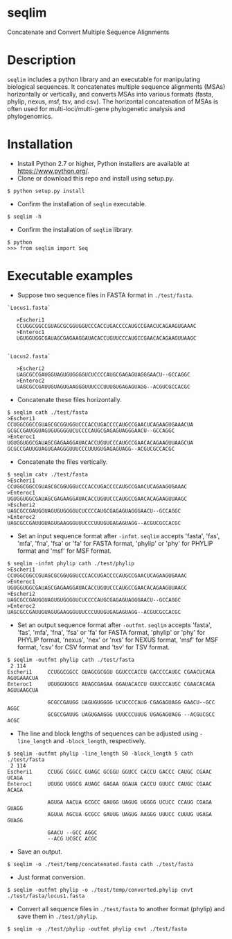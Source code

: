 # seqlim
Concatenate and Convert Multiple Sequence Alignments

# Description
`seqlim` includes a python library and an executable for manipulating biological sequences. It concatenates multiple sequence alignments (MSAs) horizontally or vertically, and converts MSAs into various formats (fasta, phylip, nexus, msf, tsv, and csv). The horizontal concatenation of MSAs is often used for multi-loci/multi-gene phylogenetic analysis and phylogenomics.
 
# Installation

* Install Python 2.7 or higher, Python installers are available at https://www.python.org/.
* Clone or download this repo and install using setup.py.

```
$ python setup.py install
```

* Confirm the installation of `seqlim` executable.
```
$ seqlim -h
```

* Confirm the installation of `seqlim` library.

```
$ python
>>> from seqlim import Seq
```


# Executable examples

* Suppose two sequence files in FASTA format in `./test/fasta`.
 
 ```
`Locus1.fasta`

    >Escheri1
    CCUGGCGGCCGUAGCGCGGUGGUCCCACCUGACCCCAUGCCGAACUCAGAAGUGAAAC
    >Enteroc1
    UGUGGUGGCGAUAGCGAGAAGGAUACACCUGUUCCCAUGCCGAACACAGAAGUUAAGC
 
 
`Locus2.fasta`

    >Escheri2
    UAGCGCCGAUGGUAGUGUGGGGUCUCCCCAUGCGAGAGUAGGGAACU--GCCAGGC
    >Enteroc2
    UAGCGCCGAUUGUAGUGAAGGGUUUCCCUUUGUGAGAGUAGG--ACGUCGCCACGC
 ```

* Concatenate these files horizontally.

```
$ seqlim cath ./test/fasta
>Escheri1
CCUGGCGGCCGUAGCGCGGUGGUCCCACCUGACCCCAUGCCGAACUCAGAAGUGAAACUA
GCGCCGAUGGUAGUGUGGGGUCUCCCCAUGCGAGAGUAGGGAACU--GCCAGGC
>Enteroc1
UGUGGUGGCGAUAGCGAGAAGGAUACACCUGUUCCCAUGCCGAACACAGAAGUUAAGCUA
GCGCCGAUUGUAGUGAAGGGUUUCCCUUUGUGAGAGUAGG--ACGUCGCCACGC
``` 

* Concatenate the files vertically.

```
$ seqlim catv ./test/fasta
>Escheri1
CCUGGCGGCCGUAGCGCGGUGGUCCCACCUGACCCCAUGCCGAACUCAGAAGUGAAAC
>Enteroc1
UGUGGUGGCGAUAGCGAGAAGGAUACACCUGUUCCCAUGCCGAACACAGAAGUUAAGC
>Escheri2
UAGCGCCGAUGGUAGUGUGGGGUCUCCCCAUGCGAGAGUAGGGAACU--GCCAGGC
>Enteroc2
UAGCGCCGAUUGUAGUGAAGGGUUUCCCUUUGUGAGAGUAGG--ACGUCGCCACGC
``` 

* Set an input sequence format after `-infmt`. `seqlim` accepts 'fasta', 'fas', 'mfa', 'fna', 'fsa' or 'fa' for FASTA format, 'phylip' or 'phy' for PHYLIP format and 'msf' for MSF format.

```
$ seqlim -infmt phylip cath ./test/phylip
>Escheri1
CCUGGCGGCCGUAGCGCGGUGGUCCCACCUGACCCCAUGCCGAACUCAGAAGUGAAAC
>Enteroc1
UGUGGUGGCGAUAGCGAGAAGGAUACACCUGUUCCCAUGCCGAACACAGAAGUUAAGC
>Escheri2
UAGCGCCGAUGGUAGUGUGGGGUCUCCCCAUGCGAGAGUAGGGAACU--GCCAGGC
>Enteroc2
UAGCGCCGAUUGUAGUGAAGGGUUUCCCUUUGUGAGAGUAGG--ACGUCGCCACGC
``` 
 
* Set an output sequence format after `-outfmt`. `seqlim` accepts 'fasta', 'fas', 'mfa', 'fna', 'fsa' or 'fa' for FASTA format, 'phylip' or 'phy' for PHYLIP format, 'nexus', 'nex' or 'nxs' for NEXUS format, 'msf' for MSF format, 'csv' for CSV format and 'tsv' for TSV format.
``` 
$ seqlim -outfmt phylip cath ./test/fasta
 2 114
Escheri1     CCUGGCGGCC GUAGCGCGGU GGUCCCACCU GACCCCAUGC CGAACUCAGA AGUGAAACUA
Enteroc1     UGUGGUGGCG AUAGCGAGAA GGAUACACCU GUUCCCAUGC CGAACACAGA AGUUAAGCUA

             GCGCCGAUGG UAGUGUGGGG UCUCCCCAUG CGAGAGUAGG GAACU--GCC AGGC
             GCGCCGAUUG UAGUGAAGGG UUUCCCUUUG UGAGAGUAGG --ACGUCGCC ACGC
```
 
* The line and block lengths of sequences can be adjusted using `-line_length` and `-block_length`, respectively.
```
$ seqlim -outfmt phylip -line_length 50 -block_length 5 cath ./test/fasta
 2 114
Escheri1     CCUGG CGGCC GUAGC GCGGU GGUCC CACCU GACCC CAUGC CGAAC UCAGA
Enteroc1     UGUGG UGGCG AUAGC GAGAA GGAUA CACCU GUUCC CAUGC CGAAC ACAGA

             AGUGA AACUA GCGCC GAUGG UAGUG UGGGG UCUCC CCAUG CGAGA GUAGG
             AGUUA AGCUA GCGCC GAUUG UAGUG AAGGG UUUCC CUUUG UGAGA GUAGG

             GAACU --GCC AGGC
             --ACG UCGCC ACGC
```

* Save an output.
``` 
$ seqlim -o ./test/temp/concatenated.fasta cath ./test/fasta
```
 
* Just format conversion.
```
$ seqlim -outfmt phylip -o ./test/temp/converted.phylip cnvt ./test/fasta/locus1.fasta
``` 
 
* Convert all sequence files in `./test/fasta` to another format (phylip) and save them in `./test/phylip`.
```
$ seqlim -o ./test/phylip -outfmt phylip cnvt ./test/fasta
``` 
 
